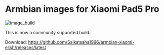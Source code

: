 # Armbian images for Xiaomi Pad5 Pro
[![image_build](https://github.com/Saikatsaha1996/armbian-xiaomi-elish/workflows/Build/badge.svg)](https://github.com/Saikatsaha1996/armbian-xiaomi-elish/actions/workflows/build.yml)

This is now a community supported build.

Download: https://github.com/Saikatsaha1996/armbian-xiaomi-elish/releases/latest
